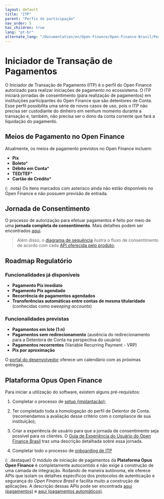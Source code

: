 ```yaml
---
layout: default
title: "ITP"
parent: "Perfis de participação"
nav_order: 5
has_children: true
lang: "pt-br"
alternate_lang: "/Documentation/en/Open-Finance/Open-Finance-Brasil/PerfisOFB/OFB-ITP/"
---
```


# Iniciador de Transação de Pagamentos

O Iniciador de Transação de Pagamento (ITP) é o perfil do Open Finance autorizado para realizar iniciações de pagamento no ecossistema. O ITP iniciará jornadas de consentimento (para realização de pagamentos) em instituições participantes do Open Finance que são detentores de Conta. Esse perfil possibilita uma série de novos casos de uso, pois o ITP não precisa ser custodiante do dinheiro em nenhum momento durante a transação e, também, não precisa ser o dono da conta corrente que fará a liquidação do pagamento.

## Meios de Pagamento no Open Finance

Atualmente, os meios de pagamento previstos no Open Finance incluem:

- **Pix**
- **Boleto***
- **Débito em Conta***
- **TED/TEF***
- **Cartão de Crédito***

{: .nota}
Os itens marcados com asterisco ainda não estão disponíveis no Open Finance e não possuem previsão de entrada.

## Jornada de Consentimento

O processo de autorização para efetuar pagamentos é feito por meio de uma **jornada completa de consentimento**. Mais detalhes podem ser encontrados [aqui][Jornada-Consentimento].

> Além disso, o [diagrama de sequência][Diagrama-Sequência] ilustra o fluxo de consentimento de acordo com cada [API oferecida pelo produto][API-pagamentos];

## Roadmap Regulatório

### Funcionalidades já disponíveis

- **Pagamento Pix imediato**
- **Pagamento Pix agendado**
- **Recorrência de pagamentos agendados**
- **Transferências automáticas entre contas de mesma titularidade** (conhecidas como *sweeping accounts*)

### Funcionalidades previstas

- **Pagamentos em lote (1:n)**
- **Pagamentos sem redirecionamento** (ausência do redirecionamento para a Detentora de Conta na perspectiva do usuário)
- **Pagamentos recorrentes** (Variable Recurring Payment - VRP)
- **Pix por aproximação**

O [portal do desenvolvedor][Portal-Dev] oferece um calendário com as próximas entregas.

## Plataforma Opus Open Finance

Para iniciar a utilização do software, existem alguns pré-requisitos:

1. Completar o processo de [setup (implantação)][Setup];

2. Ter completado toda a homologação do perfil de Detentor de Conta. (recomendamos a avaliação desse critério com o compliance de sua instituição);

3. Criar a experiência de usuário para que a jornada de consentimento seja possível para os clientes. O [Guia de Experiência do Usuário do Open Finance Brasil][GuiaUX] traz uma descrição detalhada sobre essa jornada.

4. Completar todo o processo de [onboarding de ITP][OnboardingITP]

{: .destaque}
O módulo de iniciação de pagamentos da **Plataforma Opus Open Finance** é completamente autocontido e não exige a construção de uma camada de integração. Rodando de maneira autônoma, ele oferece APIs que isolam os detalhes específicos dos protocolos de autenticação e segurança do *Open Finance Brasil* e facilita muito a construção de aplicações.  A descrição dessas APIs pode ser encontrada [aqui (pagamentos)][API-pagamentos] e [aqui (pagamentos automáticos)][API-pagamentos-automáticos].  

[GuiaUX]: https://openfinancebrasil.atlassian.net/wiki/spaces/OF/pages/17378535/Guia+de+Experi+ncia+do+Usu+ri
[API-pagamentos]: ../../../../swagger-ui/index.html?api=OAS-ITP-pagamentos
[API-pagamentos-automáticos]: ../../../../swagger-ui/index.html?api=OAS-ITP-pagamentos-automaticos
[OnboardingITP]: ../PerfisOFB/OnboardingITP.html
[Setup]: ../../Plataforma-OpusOpenFinance/Implantação/OOF-Implantação.html
[Jornada-Consentimento]: ../JornadaConsentimento/OFB-JornadaConsentimento.html
[Diagrama-Sequência]: ../../Plataforma-OpusOpenFinance/ITP/images/consent-sequence.png
[Portal-Dev]: https://openfinancebrasil.atlassian.net/wiki/spaces/DraftOF/calendars
